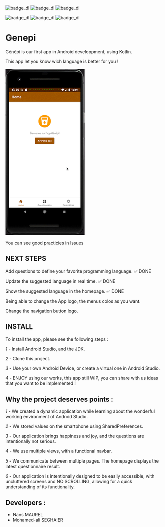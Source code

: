 ![badge_dl](https://img.shields.io/github/languages/code-size/NANS05/Genepi?color=red&style=for-the-badge)
![badge_dl](https://img.shields.io/badge/Android-3DDC84?style=for-the-badge&logo=android&logoColor=white)
![badge_dl](https://img.shields.io/badge/Kotlin-0095D5?&style=for-the-badge&logo=kotlin&logoColor=white)

![badge_dl](http://ForTheBadge.com/images/badges/built-with-love.svg)
![badge_dl](http://ForTheBadge.com/images/badges/built-with-science.svg)
![badge_dl](http://ForTheBadge.com/images/badges/built-with-swag.svg)


# Genepi
Génépi is our first app in Android developpment, using Kotlin.



This app let you know wich language is better for you !

![gifff](Screen_Recording_2023-03-09_at_12_18_58_AdobeExpress.gif)

You can see good practicies in Issues

## NEXT STEPS

Add questions to define your favorite programming language. ✅ DONE

Update the suggested language in real time. ✅ DONE

Show the suggested language in the homepage. ✅ DONE

Being able to change the App logo, the menus colos as you want.

Change the navigation button logo.



## INSTALL

To install the app, please see the following steps : 


*1* - Install Android Studio, and the JDK.

*2* - Clone this project.

*3* - Use your own Android Device, or create a virtual one in Android Studio.

*4* - ENJOY using our works, this app still WIP, you can share with us ideas that you want to be implemented ! 

## Why the project deserves points :

*1* - We created a dynamic application while learning about the wonderful working environment of Android Studio.

*2* - We stored values on the smartphone using SharedPreferences.

*3* - Our application brings happiness and joy, and the questions are intentionally not serious.

*4* - We use multiple views, with a functional navbar.

*5* - We communicate between multiple pages. The homepage displays the latest questionnaire result.

*6* - Our application is intentionally designed to be easily accessible, with uncluttered screens and NO SCROLLING, allowing for a quick understanding of its functionality.

## Developers :

* Nans MAUREL
* Mohamed-ali SEGHAIER



